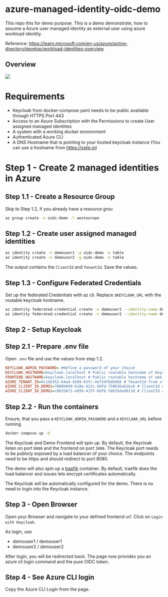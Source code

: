 # azure-managed-identity-oidc-demo
This repo this for demo purpose. This is a demo demonstrate, how to assume a Azure user managed identity as external user using azure workload identity.

Reference: https://learn.microsoft.com/en-us/azure/active-directory/develop/workload-identities-overview

## Overview

![](https://learn.microsoft.com/en-us/azure/active-directory/develop/media/workload-identity-federation/workflow.svg)

# Requirements

* Keycloak from docker-compose.yaml needs to be public available through HTTPS Port 443
* Access to an Azure Subscription with the Permissions to create User assigned managed identities
* A system with a working docker environment
* Authenticated Azure CLI
* A DNS Hostname that is pointing to your hosted keycloak instance (You can use a hostname from https://sslip.io)

# Step 1 - Create 2 managed identities in Azure

## Step 1.1 - Create a Resource Group

Skip to Step 1.2, if you already have a resource grou

```bash
az group create -n oidc-demo -l westeurope
```

## Step 1.2 - Create user assigned managed identities

```bash
az identity create -n demouser1 -g oidc-demo -o table
az identity create -n demouser2 -g oidc-demo -o table
```

The output contains the `ClientId` and `TenantId`. Save the values.

## Step 1.3 - Configure Federated Credentials

Set up the federated Credentials with az cli. Replace `$KEYCLOAK_URL` with the routable keycloak hostname.

```bash
az identity federated-credential create -n demouser1 --identity-name demouser1 -g oidc-demo --issuer https://$KEYCLOAK_URL/realms/demo --subject demouser1 --audiences account -o table
az identity federated-credential create -n demouser2 --identity-name demouser2 -g oidc-demo --issuer https://$KEYCLOAK_URL/realms/demo --subject demouser2 --audiences account -o table
```

## Step 2 - Setup Keycloak

## Step 2.1 - Prepare .env file

Open `.env` file and use the values from step 1.2.

```ini
KEYCLOAK_ADMIN_PASSWORD= #define a password of your choice
KEYCLOAK_HOSTNAME=keycloak.localhost # Public routable hostname of Keycloak Instance
FRONTEND_HOSTNAME=keycloak.localhost # Public routable hostname of web Instance
AZURE_TENANT_ID=9c1de352-64a4-4509-b3fc-4ef2df8db9b8 # TenantId from step 1.2 (should be equal)
AZURE_CLIENT_ID_DEMO1=7806b049-b18e-422c-9dfd-750636ab16c6 # ClientId of demouser1 from step 1.2
AZURE_CLIENT_ID_DEMO2=c8635071-e956-415f-bbfb-58b7bdad013d # ClientId of demouser2 from step 1.2
```

## Step 2.2 - Run the containers

Ensure, that you pass a `KEYCLOAK_ADMIN_PASSWORD` and a `KEYCLOAK_URL` before running

```bash
docker compose up -d
```

The Keycloak and Demo Frontend will spin up. By default, the Keycloak listen on port `8080` and the frontend on port `3000`.
The Keycloak port needs to be publicly exposed by a load balancer of your choice. The endpoints need to be https and should 
redirect to port 8080.

The demo will also spin up a [traefik](https://traefik.io/) container. By default, traefik does the load balancer
and issues lets encrypt certificates automatically.

The Keycloak will be automatically configured for the demo. There is no need to login into the Keycloak instance.

## Step 3 - Open Browser

Open your Browser and navigate to your defined frontend url. Click on `Login with Keycloak`.

As login, use

* demouser1 / demouser1
* demouser2 / demouser2

After login, you will be redirected back. The page now provides you an azure cli login command and the pure OIDC token.

## Step 4 - See Azure CLI login

Copy the Azure CLI Login from the page.

